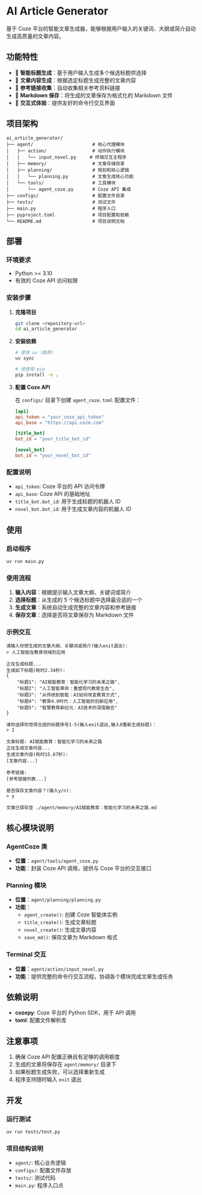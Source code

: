 # AI Article Generator

基于 Coze 平台的智能文章生成器，能够根据用户输入的关键词、大纲或简介自动生成高质量的文章内容。

## 功能特性

- 🤖 **智能标题生成**：基于用户输入生成多个候选标题供选择
- 📝 **文章内容生成**：根据选定标题生成完整的文章内容
- 🔗 **参考链接收集**：自动收集相关参考资料链接
- 💾 **Markdown 保存**：将生成的文章保存为格式化的 Markdown 文件
- 🎯 **交互式体验**：提供友好的命令行交互界面

## 项目架构

```
ai_article_generator/
├── agent/                      # 核心代理模块
│   ├── action/                 # 动作执行模块
│   │   └── input_novel.py     # 终端交互主程序
│   ├── memory/                 # 文章存储目录
│   ├── planning/               # 规划和核心逻辑
│   │   └── planning.py         # 文章生成核心功能
│   └── tools/                  # 工具模块
│       └── agent_coze.py       # Coze API 集成
├── configs/                    # 配置文件目录
├── tests/                      # 测试文件
├── main.py                     # 程序入口
├── pyproject.toml              # 项目配置和依赖
└── README.md                   # 项目说明文档
```

## 部署

### 环境要求

- Python >= 3.10
- 有效的 Coze API 访问权限

### 安装步骤

1. **克隆项目**
   ```bash
   git clone <repository-url>
   cd ai_article_generator
   ```

2. **安装依赖**
   ```bash
   # 使用 uv（推荐）
   uv sync
   
   # 或使用 pip
   pip install -e .
   ```

3. **配置 Coze API**
   
   在 `configs/` 目录下创建 `agent_coze.toml` 配置文件：
   ```toml
   [api]
   api_token = "your_coze_api_token"
   api_base = "https://api.coze.com"
   
   [title_bot]
   bot_id = "your_title_bot_id"
   
   [novel_bot]
   bot_id = "your_novel_bot_id"
   ```

### 配置说明

- `api_token`: Coze 平台的 API 访问令牌
- `api_base`: Coze API 的基础地址
- `title_bot.bot_id`: 用于生成标题的机器人 ID
- `novel_bot.bot_id`: 用于生成文章内容的机器人 ID

## 使用

### 启动程序

```bash
uv run main.py
```

### 使用流程

1. **输入内容**：根据提示输入文章大纲、关键词或简介
2. **选择标题**：从生成的 5 个候选标题中选择最合适的一个
3. **生成文章**：系统自动生成完整的文章内容和参考链接
4. **保存文章**：选择是否将文章保存为 Markdown 文件

### 示例交互

```
请输入你想生成的文章大纲、关键词或简介(输入exit退出):
> 人工智能在教育领域的应用

正在生成标题...
生成如下标题(耗时2.34秒):
{
    "标题1": "AI赋能教育：智能化学习的未来之路",
    "标题2": "人工智能革命：重塑现代教育生态",
    "标题3": "从传统到智能：AI如何改变教育方式",
    "标题4": "教育4.0时代：人工智能的创新应用",
    "标题5": "智慧教育新纪元：AI技术的深度融合"
}

请你选择你觉得合适的标题序号1-5(输入exit退出,输入0重新生成标题)：
> 1

文章标题: AI赋能教育：智能化学习的未来之路
正在生成文章内容...
生成文章内容(耗时15.67秒):
[文章内容...]

参考链接:
[参考链接列表...]

是否保存文章内容？(输入y/n):
> y

文章已保存至 ./agent/memory/AI赋能教育：智能化学习的未来之路.md
```

## 核心模块说明

### AgentCoze 类
- **位置**：`agent/tools/agent_coze.py`
- **功能**：封装 Coze API 调用，提供与 Coze 平台的交互接口

### Planning 模块
- **位置**：`agent/planning/planning.py`
- **功能**：
  - `agent_create()`: 创建 Coze 智能体实例
  - `title_create()`: 生成文章标题
  - `novel_create()`: 生成文章内容
  - `save_md()`: 保存文章为 Markdown 格式

### Terminal 交互
- **位置**：`agent/action/input_novel.py`
- **功能**：提供完整的命令行交互流程，协调各个模块完成文章生成任务

## 依赖说明

- **cozepy**: Coze 平台的 Python SDK，用于 API 调用
- **toml**: 配置文件解析库

## 注意事项

1. 确保 Coze API 配置正确且有足够的调用额度
2. 生成的文章将保存在 `agent/memory/` 目录下
3. 如果标题生成失败，可以选择重新生成
4. 程序支持随时输入 `exit` 退出

## 开发

### 运行测试
```bash
uv run tests/test.py
```

### 项目结构说明
- `agent/`: 核心业务逻辑
- `configs/`: 配置文件存放
- `tests/`: 测试代码
- `main.py`: 程序入口点
